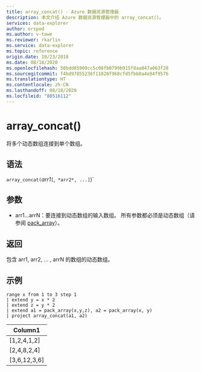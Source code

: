 ```yaml
---
title: array_concat() - Azure 数据资源管理器
description: 本文介绍 Azure 数据资源管理器中的 array_concat()。
services: data-explorer
author: orspod
ms.author: v-tawe
ms.reviewer: rkarlin
ms.service: data-explorer
ms.topic: reference
origin.date: 10/23/2018
ms.date: 08/18/2020
ms.openlocfilehash: 50bdd85909cc5c08fb0799b915f8aa047a063f28
ms.sourcegitcommit: f4bd97855236f11020f968cfd5fbb0a4e84f9576
ms.translationtype: HT
ms.contentlocale: zh-CN
ms.lasthandoff: 08/18/2020
ms.locfileid: "88516112"
---
```

# <a name="array_concat"></a>array_concat()

将多个动态数组连接到单个数组。

## <a name="syntax"></a>语法

`array_concat(`*arr1*`[`,` *arr2*, ...]`)`

## <a name="arguments"></a>参数

* arr1...arrN：要连接到动态数组的输入数组。 所有参数都必须是动态数组（请参阅 [pack_array](packarrayfunction.md)）。 

## <a name="returns"></a>返回

包含 arr1, arr2, ... , arrN 的数组的动态数组。

## <a name="example"></a>示例

<!-- csl: https://help.kusto.chinacloudapi.cn:443/Samples -->
```kusto
range x from 1 to 3 step 1
| extend y = x * 2
| extend z = y * 2
| extend a1 = pack_array(x,y,z), a2 = pack_array(x, y)
| project array_concat(a1, a2)
```

|Column1|
|---|
|[1,2,4,1,2]|
|[2,4,8,2,4]|
|[3,6,12,3,6]|
